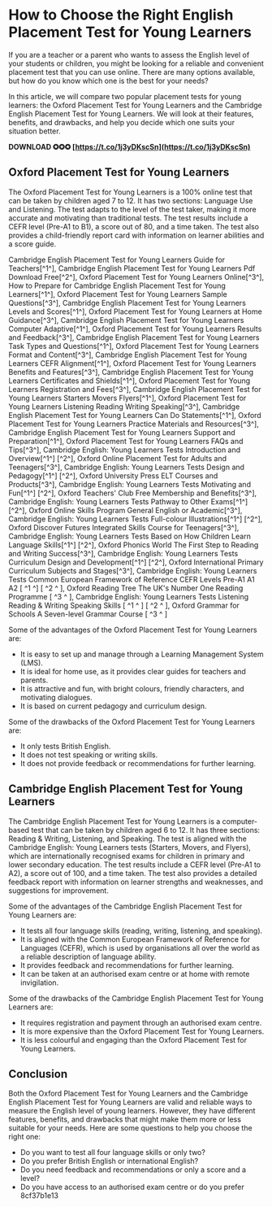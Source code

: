 
 
# How to Choose the Right English Placement Test for Young Learners
 
If you are a teacher or a parent who wants to assess the English level of your students or children, you might be looking for a reliable and convenient placement test that you can use online. There are many options available, but how do you know which one is the best for your needs?
 
In this article, we will compare two popular placement tests for young learners: the Oxford Placement Test for Young Learners and the Cambridge English Placement Test for Young Learners. We will look at their features, benefits, and drawbacks, and help you decide which one suits your situation better.
 
**DOWNLOAD ✪✪✪ [https://t.co/1j3yDKscSn](https://t.co/1j3yDKscSn)**


 
## Oxford Placement Test for Young Learners
 
The Oxford Placement Test for Young Learners is a 100% online test that can be taken by children aged 7 to 12. It has two sections: Language Use and Listening. The test adapts to the level of the test taker, making it more accurate and motivating than traditional tests. The test results include a CEFR level (Pre-A1 to B1), a score out of 80, and a time taken. The test also provides a child-friendly report card with information on learner abilities and a score guide.
 
Cambridge English Placement Test for Young Learners Guide for Teachers[^1^],  Cambridge English Placement Test for Young Learners Pdf Download Free[^2^],  Oxford Placement Test for Young Learners Online[^3^],  How to Prepare for Cambridge English Placement Test for Young Learners[^1^],  Oxford Placement Test for Young Learners Sample Questions[^3^],  Cambridge English Placement Test for Young Learners Levels and Scores[^1^],  Oxford Placement Test for Young Learners at Home Guidance[^3^],  Cambridge English Placement Test for Young Learners Computer Adaptive[^1^],  Oxford Placement Test for Young Learners Results and Feedback[^3^],  Cambridge English Placement Test for Young Learners Task Types and Questions[^1^],  Oxford Placement Test for Young Learners Format and Content[^3^],  Cambridge English Placement Test for Young Learners CEFR Alignment[^1^],  Oxford Placement Test for Young Learners Benefits and Features[^3^],  Cambridge English Placement Test for Young Learners Certificates and Shields[^1^],  Oxford Placement Test for Young Learners Registration and Fees[^3^],  Cambridge English Placement Test for Young Learners Starters Movers Flyers[^1^],  Oxford Placement Test for Young Learners Listening Reading Writing Speaking[^3^],  Cambridge English Placement Test for Young Learners Can Do Statements[^1^],  Oxford Placement Test for Young Learners Practice Materials and Resources[^3^],  Cambridge English Placement Test for Young Learners Support and Preparation[^1^],  Oxford Placement Test for Young Learners FAQs and Tips[^3^],  Cambridge English: Young Learners Tests Introduction and Overview[^1^] [^2^],  Oxford Online Placement Test for Adults and Teenagers[^3^],  Cambridge English: Young Learners Tests Design and Pedagogy[^1^] [^2^],  Oxford University Press ELT Courses and Products[^3^],  Cambridge English: Young Learners Tests Motivating and Fun[^1^] [^2^],  Oxford Teachers' Club Free Membership and Benefits[^3^],  Cambridge English: Young Learners Tests Pathway to Other Exams[^1^] [^2^],  Oxford Online Skills Program General English or Academic[^3^],  Cambridge English: Young Learners Tests Full-colour Illustrations[^1^] [^2^],  Oxford Discover Futures Integrated Skills Course for Teenagers[^3^],  Cambridge English: Young Learners Tests Based on How Children Learn Language Skills[^1^] [^2^],  Oxford Phonics World The First Step to Reading and Writing Success[^3^],  Cambridge English: Young Learners Tests Curriculum Design and Development[^1^] [^2^],  Oxford International Primary Curriculum Subjects and Stages[^3^],  Cambridge English: Young Learners Tests Common European Framework of Reference CEFR Levels Pre-A1 A1 A2 [ ^1 ^] [ ^2 ^ ],  Oxford Reading Tree The UK's Number One Reading Programme [ ^3 ^ ],  Cambridge English: Young Learners Tests Listening Reading & Writing Speaking Skills [ ^1 ^ ] [ ^2 ^ ],  Oxford Grammar for Schools A Seven-level Grammar Course [ ^3 ^ ]
 
Some of the advantages of the Oxford Placement Test for Young Learners are:
 
- It is easy to set up and manage through a Learning Management System (LMS).
- It is ideal for home use, as it provides clear guides for teachers and parents.
- It is attractive and fun, with bright colours, friendly characters, and motivating dialogues.
- It is based on current pedagogy and curriculum design.

Some of the drawbacks of the Oxford Placement Test for Young Learners are:

- It only tests British English.
- It does not test speaking or writing skills.
- It does not provide feedback or recommendations for further learning.

## Cambridge English Placement Test for Young Learners
 
The Cambridge English Placement Test for Young Learners is a computer-based test that can be taken by children aged 6 to 12. It has three sections: Reading & Writing, Listening, and Speaking. The test is aligned with the Cambridge English: Young Learners tests (Starters, Movers, and Flyers), which are internationally recognised exams for children in primary and lower secondary education. The test results include a CEFR level (Pre-A1 to A2), a score out of 100, and a time taken. The test also provides a detailed feedback report with information on learner strengths and weaknesses, and suggestions for improvement.
 
Some of the advantages of the Cambridge English Placement Test for Young Learners are:

- It tests all four language skills (reading, writing, listening, and speaking).
- It is aligned with the Common European Framework of Reference for Languages (CEFR), which is used by organisations all over the world as a reliable description of language ability.
- It provides feedback and recommendations for further learning.
- It can be taken at an authorised exam centre or at home with remote invigilation.

Some of the drawbacks of the Cambridge English Placement Test for Young Learners are:

- It requires registration and payment through an authorised exam centre.
- It is more expensive than the Oxford Placement Test for Young Learners.
- It is less colourful and engaging than the Oxford Placement Test for Young Learners.

## Conclusion
 
Both the Oxford Placement Test for Young Learners and the Cambridge English Placement Test for Young Learners are valid and reliable ways to measure the English level of young learners. However, they have different features, benefits, and drawbacks that might make them more or less suitable for your needs. Here are some questions to help you choose the right one:

- Do you want to test all four language skills or only two?
- Do you prefer British English or international English?
- Do you need feedback and recommendations or only a score and a level?
- Do you have access to an authorised exam centre or do you prefer 8cf37b1e13


